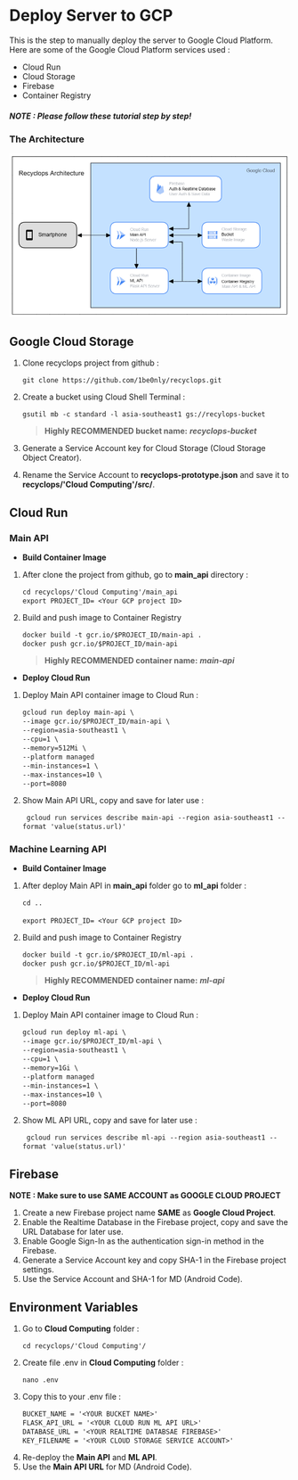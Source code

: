 # Deploy Server to GCP


This is the step to manually deploy the server to Google Cloud Platform. Here are some of the Google Cloud Platform services used :
- Cloud Run
- Cloud Storage
- Firebase
- Container Registry

##### NOTE : Please follow these tutorial step by step!

### The Architecture

![](https://github.com/1be0nly/recyclops/blob/main/doc/recyclops-architecture.png?raw=true)

## Google Cloud Storage

1. Clone recyclops project from github :
    ```
    git clone https://github.com/1be0nly/recyclops.git
    ```
2. Create a bucket using Cloud Shell Terminal :
    ```
    gsutil mb -c standard -l asia-southeast1 gs://recylops-bucket
    ```
    >__Highly RECOMMENDED bucket name:__ ***recyclops-bucket***

3. Generate a Service Account key for Cloud Storage (Cloud Storage Object Creator).
4. Rename the Service Account to **recyclops-prototype.json** and save it to **recyclops/'Cloud Computing'/src/**.

## Cloud Run
### Main API

- **Build Container Image**
1. After clone the project from github, go to **main_api** directory :
    ```
    cd recyclops/'Cloud Computing'/main_api
    export PROJECT_ID= <Your GCP project ID>
    ```
2. Build and push image to Container Registry
    ```
    docker build -t gcr.io/$PROJECT_ID/main-api .
    docker push gcr.io/$PROJECT_ID/main-api
    ```
     >__Highly RECOMMENDED container name:__ ***main-api***
- **Deploy Cloud Run**
1. Deploy Main API container image to Cloud Run :
    ```
    gcloud run deploy main-api \
    --image gcr.io/$PROJECT_ID/main-api \
    --region=asia-southeast1 \
    --cpu=1 \
    --memory=512Mi \
    --platform managed
    --min-instances=1 \
    --max-instances=10 \
    --port=8080
    ```
2. Show Main API URL, copy and save for later use :
    ```
     gcloud run services describe main-api --region asia-southeast1 --format 'value(status.url)'
    ```
    
### Machine Learning API
- **Build Container Image**
1. After deploy Main API in **main_api** folder go to **ml_api** folder :
    ```
    cd ..
    
    export PROJECT_ID= <Your GCP project ID>
    ```
2. Build and push image to Container Registry
    ```
    docker build -t gcr.io/$PROJECT_ID/ml-api .
    docker push gcr.io/$PROJECT_ID/ml-api
    ```
    >__Highly RECOMMENDED container name:__ ***ml-api***
- **Deploy Cloud Run**
1. Deploy Main API container image to Cloud Run :
    ```
    gcloud run deploy ml-api \
    --image gcr.io/$PROJECT_ID/ml-api \
    --region=asia-southeast1 \
    --cpu=1 \
    --memory=1Gi \
    --platform managed
    --min-instances=1 \
    --max-instances=10 \
    --port=8080
    ```
2. Show ML API URL, copy and save for later use :
    ```
     gcloud run services describe ml-api --region asia-southeast1 --format 'value(status.url)'
    ```

## Firebase

__NOTE : Make sure to use SAME ACCOUNT as GOOGLE CLOUD PROJECT__
1. Create a new Firebase project name **SAME** as **Google Cloud Project**.
2. Enable the Realtime Database in the Firebase project, copy and save the URL Database for later use.
3. Enable Google Sign-In as the authentication sign-in method in the Firebase.
4. Generate a Service Account key and  copy SHA-1 in the Firebase project settings.
5. Use the Service Account and SHA-1 for MD (Android Code).

## Environment Variables

1. Go to **Cloud Computing** folder :
    ```
    cd recyclops/'Cloud Computing'/
    ```
2. Create file .env in **Cloud Computing** folder :
    ```
    nano .env
    ```
3. Copy this to your .env file :
    ```
    BUCKET_NAME = '<YOUR BUCKET NAME>'
    FLASK_API_URL = '<YOUR CLOUD RUN ML API URL>' 
    DATABASE_URL = '<YOUR REALTIME DATABSAE FIREBASE>' 
    KEY_FILENAME = '<YOUR CLOUD STORAGE SERVICE ACCOUNT>' 
    ```
4. Re-deploy the **Main API** and **ML API**.
5. Use the **Main API URL** for MD (Android Code).
